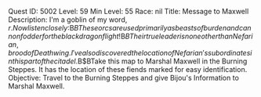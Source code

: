 Quest ID: 5002
Level: 59
Min Level: 55
Race: nil
Title: Message to Maxwell
Description: I'm a goblin of my word, $r. Now listen closely:$B$BThese orcs are used primarily as beasts of burden and cannon fodder for the black dragonflight!$B$BTheir true leader is none other than Nefarian, brood of Deathwing. I've also discovered the location of Nefarian's subordinates in this part of the citadel.$B$BTake this map to Marshal Maxwell in the Burning Steppes. It has the location of these fiends marked for easy identification.
Objective: Travel to the Burning Steppes and give Bijou's Information to Marshal Maxwell.
